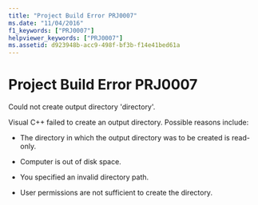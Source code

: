 ```yaml
---
title: "Project Build Error PRJ0007"
ms.date: "11/04/2016"
f1_keywords: ["PRJ0007"]
helpviewer_keywords: ["PRJ0007"]
ms.assetid: d923948b-acc9-498f-bf3b-f14e41bed61a
---
```

# Project Build Error PRJ0007

Could not create output directory 'directory'.

Visual C++ failed to create an output directory. Possible reasons include:

- The directory in which the output directory was to be created is read-only.

- Computer is out of disk space.

- You specified an invalid directory path.

- User permissions are not sufficient to create the directory.